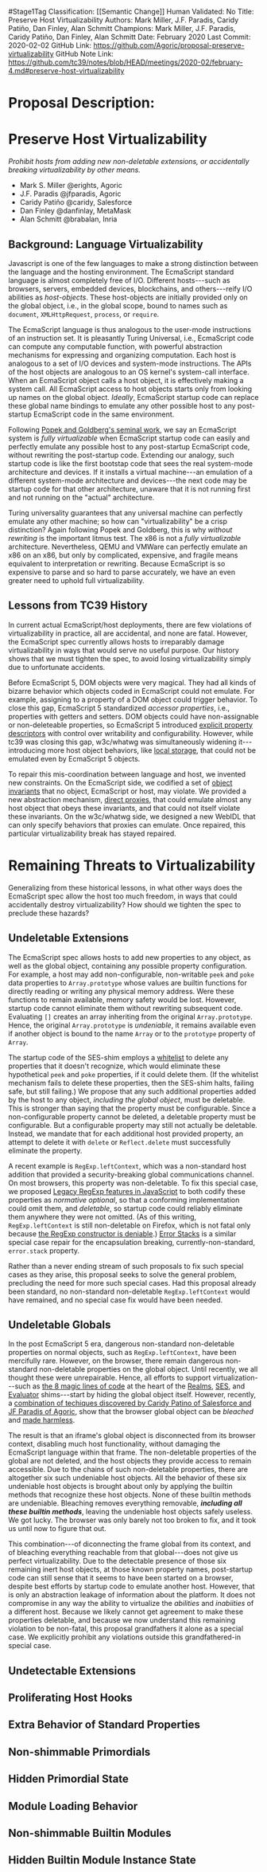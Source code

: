 #Stage1Tag
Classification: [[Semantic Change]]
Human Validated: No
Title: Preserve Host Virtualizability
Authors: Mark Miller, J.F. Paradis, Caridy Patiño, Dan Finley, Alan Schmitt
Champions: Mark Miller, J.F. Paradis, Caridy Patiño, Dan Finley, Alan Schmitt
Date: February 2020
Last Commit: 2020-02-02
GitHub Link: https://github.com/Agoric/proposal-preserve-virtualizability
GitHub Note Link: https://github.com/tc39/notes/blob/HEAD/meetings/2020-02/february-4.md#preserve-host-virtualizability

# Proposal Description:
# Preserve Host Virtualizability

*Prohibit hosts from adding new non-deletable extensions, or accidentally breaking virtualizability by other means.*

   * Mark S. Miller @erights, Agoric
   * J.F. Paradis @jfparadis, Agoric
   * Caridy Patiño @caridy, Salesforce
   * Dan Finley @danfinlay, MetaMask
   * Alan Schmitt @brabalan, Inria


## Background: Language Virtualizability

Javascript is one of the few languages to make a strong distinction between the language and the hosting environment. The EcmaScript standard language is almost completely free of I/O. Different hosts---such as browsers, servers, embedded devices, blockchains, and others---reify I/O abilities as *host-objects*. These host-objects are initially provided only on the global object, i.e., in the global scope, bound to names such as `document`, `XMLHttpRequest`, `process`, or `require`.

The EcmaScript language is thus analogous to the user-mode instructions of an instruction set. It is pleasantly Turing Universal, i.e., EcmaScript code can compute any computable function, with powerful abstraction mechanisms for expressing and organizing computation. Each host is analogous to a set of I/O devices and system-mode instructions. The APIs of the host objects are analogous to an OS kernel's system-call interface. When an EcmaScript object calls a host object, it is effectively making a system call. All EcmaScript access to host objects starts only from looking up names on the global object. *Ideally*, EcmaScript startup code can replace these global name bindings to emulate any other possible host to any post-startup EcmaScript code in the same environment.

Following [Popek and Goldberg's seminal work](https://en.wikipedia.org/wiki/Popek_and_Goldberg_virtualization_requirements), we say an EcmaScript system is *fully virtualizable* when EcmaScript startup code can easily and perfectly emulate any possible host to any post-startup EcmaScript code, without rewriting the post-startup code. Extending our analogy, such startup code is like the first bootstap code that sees the real system-mode architecture and devices. If it installs a virtual machine---an emulation of a different system-mode architecture and devices---the next code may be startup code for that other architecture, unaware that it is not running first and not running on the "actual" architecture.

Turing universality guarantees that any universal machine can perfectly emulate any other machine; so how can "virtualizability" be a crisp distinction? Again following Popek and Goldberg, this is why *without rewriting* is the important litmus test. The x86 is not a *fully virtualizable* architecture. Nevertheless, QEMU and VMWare can perfectly emulate an x86 on an x86, but only by complicated, expensive, and fragile means equivalent to interpretation or rewriting. Because EcmaScript is so expensive to parse and so hard to parse accurately, we have an even greater need to uphold full virtualizability.

## Lessons from TC39 History

In current actual EcmaScript/host deployments, there are few violations of virtualizability in practice, all are accidental, and none are fatal. However, the EcmaScript spec currently allows hosts to irreparably damage virtualizability in ways that would serve no useful purpose. Our history shows that we must tighten the spec, to avoid losing virtualizability simply due to unfortunate accidents.

Before EcmaScript 5, DOM objects were very magical. They had all kinds of bizarre behavior which objects coded in EcmaScript could not emulate. For example, assigning to a property of a DOM object could trigger behavior. To close this gap, EcmaScript 5 standardized *accessor properties*, i.e., properties with getters and setters. DOM objects could have non-assignable or non-deleteable properties, so EcmaScript 5 introduced [explicit property descriptors](https://ai.google/research/pubs/pub37741) with control over writability and configurability. However, while tc39 was closing this gap, w3c/whatwg was simultaneously widening it---introducing more host object behaviors, like [local storage](https://html.spec.whatwg.org/multipage/webstorage.html#dom-localstorage), that could not be emulated even by EcmaScript 5 objects.

To repair this mis-coordination between language and host, we invented new constraints. On the EcmaScript side, we codified a set of [object invariants](https://www.ecma-international.org/ecma-262/#sec-invariants-of-the-essential-internal-methods) that no object, EcmaScript or host, may violate. We provided a new abstraction mechanism, [direct proxies](https://ai.google/research/pubs/pub40736), that could emulate almost any host object that obeys these invariants, and that could not itself violate these invariants. On the w3c/whatwg side, we designed a new WebIDL that can only specify behaviors that proxies can emulate. Once repaired, this particular virtualizability break has stayed repaired.

# Remaining Threats to Virtualizability

Generalizing from these historical lessons, in what other ways does the EcmaScript spec allow the host too much freedom, in ways that could accidentally destroy virtualizability? How should we tighten the spec to preclude these hazards?

## Undeletable Extensions

The EcmaScript spec allows hosts to add new properties to any object, as well as the global object, containing any possible property configuration. For example, a host may add non-configurable, non-writable `peek` and `poke` data properties to `Array.prototype` whose values are builtin functions for directly reading or writing any physical memory address. Were these functions to remain available, memory safety would be lost. However, startup code cannot eliminate them without rewriting subsequent code. Evaluating `[]` creates an array inheriting from the original `Array.prototype`. Hence, the original `Array.prototype` is *undeniable*, it remains available even if another object is bound to the name `Array` or to the `prototype` property of `Array`.

The startup code of the SES-shim employs a [whitelist](https://github.com/Agoric/SES/blob/master/src/bundle/whitelist.js) to delete any properties that it doesn't recognize, which would eliminate these hypothetical `peek` and `poke` properties, if it could delete them. (If the whitelist mechanism fails to delete these properties, then the SES-shim halts, failing safe, but still failing.) We propose that any such additional properties added by the host to any object, *including the global object*, must be deletable. This is stronger than saying that the property must be configurable. Since a non-configurable property cannot be deleted, a deletable property must be configurable. But a configurable property may still not actually be deletable. Instead, we mandate that for each additional host provided property, an attempt to delete it with `delete` or `Reflect.delete` must successfully eliminate the property.

A recent example is `RegExp.leftContext`, which was a non-standard host addition that provided a security-breaking global communications channel. On most browsers, this property was non-deletable. To fix this special case, we proposed [Legacy RegExp features in JavaScript](https://github.com/tc39/proposal-regexp-legacy-features) to both codify these properties as *normative optional*, so that a conforming implementation could omit them, and *deletable*, so startup code could reliably eliminate them anywhere they were not omitted. (As of this writing, `RegExp.leftContext` is still non-deletable on Firefox, which is not fatal only because [the RegExp constructor is deniable](https://github.com/Agoric/SES/blob/master/src/bundle/tame-regexp.js).) [Error Stacks](https://github.com/tc39/proposal-error-stacks) is a similar special case repair for the encapsulation breaking, currently-non-standard, `error.stack` property.

Rather than a never ending stream of such proposals to fix such special cases as they arise, this proposal seeks to solve the general problem, precluding the need for more such special cases. Had this proposal already been standard, no non-standard non-deletable `RegExp.leftContext` would have remained, and no special case fix would have been needed.

## Undeletable Globals

In the post EcmaScript 5 era, dangerous non-standard non-deletable properties on normal objects, such as `RegExp.leftContext`, have been mercifully rare. However, on the browser, there remain dangerous non-standard non-deletable properties on the global object. Until recently, we all thought these were unrepairable. Hence, all efforts to support virtualization---such as [the 8 magic lines of code](https://www.youtube.com/watch?v=mSNxsn0pK74&list=PLzDw4TTug5O0ywHrOz4VevVTYr6Kj_KtW) at the heart of the [Realms](https://github.com/Agoric/realms-shim), [SES](https://github.com/Agoric/SES), and [Evaluator](https://github.com/Agoric/evaluator-shim) shims---start by hiding the global object itself. However, recently, a [combination of techiques discovered by Caridy Patino of Salesforce and JF Paradis of Agoric](https://www.youtube.com/watch?v=TaPot2OyXHU&list=PLzDw4TTug5O1jzKodRDp3qec8zl88oxGd), show that the browser global object can be *bleached* and [made harmless](https://github.com/caridy/secure-javascript-environment).

The result is that an iframe's global object is disconnected from its browser context, disabling much host functionality, without damaging the EcmaScript language within that frame. The non-deletable properties of the global are not deleted, and the host objects they provide access to remain accessible. Due to the chains of such non-deletable properties, there are altogether six such undeniable host objects. All the behavior of these six undeniable host objects is brought about only by applying the builtin methods that recognize these host objects. None of these builtin methods are undeniable. Bleaching removes everything removable, ***including all these builtin methods***, leaving the undeniable host objects safely useless. We got lucky. The browser was only barely not too broken to fix, and it took us until now to figure that out.

This combination---of diconnecting the frame global from its context, and of bleaching everything reachable from that global---does not give us perfect virtualizability. Due to the detectable presence of those six remaining inert host objects, at those known property names, post-startup code can still sense that it seems to have been started on a browser, despite best efforts by startup code to emulate another host. However, that is only an abstraction leakage of information about the platform. It does not compromise in any way the ability to virtualize the *abilities* and *inabiities* of a different host. Because we likely cannot get agreement to make these properties deletable, and because we now understand this remaining violation to be non-fatal, this proposal grandfathers it alone as a special case. We explicitly prohibit any violations outside this grandfathered-in special case.

## Undetectable Extensions

## Proliferating Host Hooks

## Extra Behavior of Standard Properties

## Non-shimmable Primordials

## Hidden Primordial State

## Module Loading Behavior

## Non-shimmable Builtin Modules

## Hidden Builtin Module Instance State
